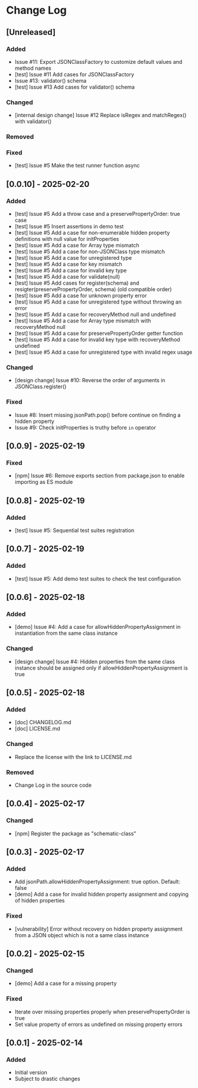 # Change Log

## [Unreleased]
### Added
- Issue #11: Export JSONClassFactory to customize default values and method names
- [test] Issue #11 Add cases for JSONClassFactory
- Issue #13: validator() schema
- [test] Issue #13 Add cases for validator() schema
### Changed
- [internal design change] Issue #12 Replace isRegex and matchRegex() with validator()
### Removed
### Fixed
- [test] Issue #5 Make the test runner function async

## [0.0.10] - 2025-02-20
### Added
- [test] Issue #5 Add a throw case and a preservePropertyOrder: true case
- [test] Issue #5 Insert assertions in demo test
- [test] Issue #5 Add a case for non-enumerable hidden property definitions with null value for initProperties
- [test] Issue #5 Add a case for Array type mismatch
- [test] Issue #5 Add a case for non-JSONClass type mismatch
- [test] Issue #5 Add a case for unregistered type
- [test] Issue #5 Add a case for key mismatch
- [test] Issue #5 Add a case for invalid key type
- [test] Issue #5 Add a case for validate(null)
- [test] Issue #5 Add cases for register(schema) and resigter(preservePropertyOrder, schema) (old compatible order)
- [test] Issue #5 Add a case for unknown property error
- [test] Issue #5 Add a case for unregistered type without throwing an error
- [test] Issue #5 Add a case for recoveryMethod null and undefined
- [test] Issue #5 Add a case for Array type mismatch with recoveryMethod null
- [test] Issue #5 Add a case for preservePropertyOrder getter function
- [test] Issue #5 Add a case for invalid key type with recoveryMethod undefined
- [test] Issue #5 Add a case for unregistered type with invalid regex usage
### Changed
- [design change] Issue #10: Reverse the order of arguments in JSONClass.register()
### Fixed
- Issue #8: Insert missing jsonPath.pop() before continue on finding a hidden property
- Issue #9: Check initProperties is truthy before `in` operator

## [0.0.9] - 2025-02-19
### Fixed
- [npm] Issue #6: Remove exports section from package.json to enable importing as ES module

## [0.0.8] - 2025-02-19
### Added
- [test] Issue #5: Sequential test suites registration

## [0.0.7] - 2025-02-19
### Added
- [test] Issue #5: Add demo test suites to check the test configuration

## [0.0.6] - 2025-02-18
### Added
- [demo] Issue #4: Add a case for allowHiddenPropertyAssignment in instantiation from the same class instance
### Changed
- [design change] Issue #4: Hidden properties from the same class instance should be assigned only if allowHiddenPropertyAssignment is true

## [0.0.5] - 2025-02-18
### Added
- [doc] CHANGELOG.md
- [doc] LICENSE.md
### Changed
- Replace the license with the link to LICENSE.md
### Removed
- Change Log in the source code

## [0.0.4] - 2025-02-17
### Changed
- [npm] Register the package as "schematic-class"

## [0.0.3] - 2025-02-17
### Added
- Add jsonPath.allowHiddenPropertyAssignment: true option. Default: false
- [demo] Add a case for invalid hidden property assignment and copying of hidden properties
### Fixed
- [vulnerability] Error without recovery on hidden property assignment from a JSON object which is not a same class instance

## [0.0.2] - 2025-02-15
### Changed
- [demo] Add a case for a missing property
### Fixed
- Iterate over missing properties properly when preservePropertyOrder is true
- Set value property of errors as undefined on missing property errors

## [0.0.1] - 2025-02-14
### Added
- Initial version
- Subject to drastic changes
